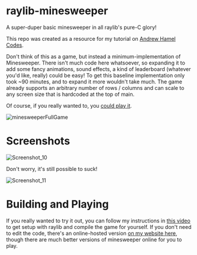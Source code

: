 # raylib-minesweeper
A super-duper basic minesweeper in all raylib's pure-C glory!

This repo was created as a resource for my tutorial on [Andrew Hamel Codes](https://www.youtube.com/channel/UCETp9EybHuo0AM6tZMzdHxA).

Don't think of this as a game, but instead a minimum-implementation of Minesweeper. There isn't much code here whatsoever, so expanding it to add some fancy animations, sound effects, a kind of leaderboard (whatever you'd like, really) could be easy! To get this baseline implementation only took ~90 minutes, and to expand it more wouldn't take much. The game already supports an arbitrary number of rows / columns and can scale to any screen size that is hardcoded at the top of main.

Of course, if you really wanted to, you [could play it](https://andrewhamel.ca/games/minesweeper/).

![minesweeperFullGame](https://user-images.githubusercontent.com/46793311/179877832-33a80a96-ae4c-4aaf-9901-d94f985f84ff.gif)

# Screenshots
![Screenshot_10](https://user-images.githubusercontent.com/46793311/179877556-909b268c-b567-428e-92b6-60bb1bafc4c1.png)

Don't worry, it's still possible to suck!

![Screenshot_11](https://user-images.githubusercontent.com/46793311/179877569-17f5a47a-bc34-45ff-b71b-28e10c88b25c.png)

# Building and Playing
If you really wanted to try it out, you can follow my instructions in [this video](https://www.youtube.com/watch?v=-F6THkPkF2I&t=1307s) to get setup with raylib and compile the game for yourself. If you don't need to edit the code, there's an online-hosted version [on my website here](https://andrewhamel.ca/games/minesweeper/), though there are much better versions of minesweeper online for you to play.
